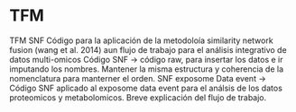 # TFM
TFM SNF 
Código para la aplicación de la metodoloía similarity network fusion (wang et al. 2014) aun flujo de trabajo para el análisis integrativo de datos multi-omicos
Código SNF -> código raw, para insertar los datos e ir imputando los nombres. 
Mantener la misma estructura y coherencia de la nomenclatura para manterner el orden. 
SNF exposome Data event -> Código SNF aplicado al exposome data event para el análsis de los datos proteomicos y metabolomicos. 
Breve explicación del flujo de trabajo. 
